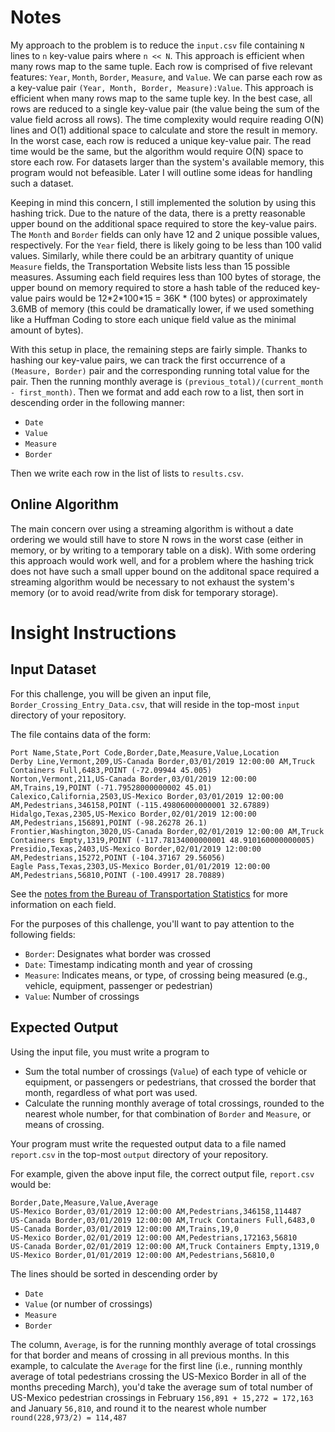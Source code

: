# Notes

My approach to the problem is to reduce the `input.csv` file containing `N` lines to `n` 
key-value pairs where `n << N`. This approach is efficient when many rows map to the same tuple. 
Each row is comprised of five relevant features: `Year`, `Month`, `Border`, `Measure`, and `Value`. 
We can parse each row as a key-value pair `(Year, Month, Border, Measure):Value`.
This approach is efficient when many rows map to the same tuple key. In the best case, all rows are
reduced to a single key-value pair (the value being the sum of the value field across all rows).
The time complexity would require reading O(N) lines and O(1) additional space to calculate and 
store the result in memory. In the worst case, each row is reduced a unique key-value pair. The read 
time would be the same, but the algorithm would require O(N) space to store each row. For datasets
larger than the system's available memory, this program would not befeasible. Later I will outline
some ideas for handling such a dataset.

Keeping in mind this concern, I still implemented the solution by using this hashing trick. Due to the 
nature of the data, there is a pretty reasonable upper bound on the additional space required to store
the key-value pairs. The `Month` and `Border` fields can only have 12 and 2 unique possible values, respectively.
For the `Year` field, there is likely going to be less than 100 valid values. Similarly, while there could
be an arbitrary quantity of unique `Measure` fields, the Transportation Website lists less than 15 possible
measures. Assuming each field requires less than 100 bytes of storage, the upper bound on memory required
to store a hash table of the reduced key-value pairs would be 12\*2\*100\*15 = 36K \* (100 bytes) or approximately
3.6MB of memory (this could be dramatically lower, if we used something like a Huffman Coding to store each
unique field value as the minimal amount of bytes). 

With this setup in place, the remaining steps are fairly simple. Thanks to hashing our key-value pairs, we can track
the first occurrence of a `(Measure, Border)` pair and the corresponding running total value for the pair.
Then the running monthly average is `(previous_total)/(current_month - first_month)`. Then we format and add each row
to a list, then sort in descending order in the following manner:
* `Date`
* `Value` 
* `Measure`
* `Border`

Then we write each row in the list of lists to `results.csv`.

## Online Algorithm

The main concern over using a streaming algorithm is without a date ordering we would still have to store N rows in
the worst case (either in memory, or by writing to a temporary table on a disk). With some ordering this approach
would work well, and for a problem where the hashing trick does not have such a small upper bound on the additonal
space required a streaming algorithm would be necessary to not exhaust the system's memory (or to avoid read/write
from disk for temporary storage).



# Insight Instructions
## Input Dataset

For this challenge, you will be given an input file, `Border_Crossing_Entry_Data.csv`, that will reside in the top-most `input` directory of your repository.

The file contains data of the form:

```
Port Name,State,Port Code,Border,Date,Measure,Value,Location
Derby Line,Vermont,209,US-Canada Border,03/01/2019 12:00:00 AM,Truck Containers Full,6483,POINT (-72.09944 45.005)
Norton,Vermont,211,US-Canada Border,03/01/2019 12:00:00 AM,Trains,19,POINT (-71.79528000000002 45.01)
Calexico,California,2503,US-Mexico Border,03/01/2019 12:00:00 AM,Pedestrians,346158,POINT (-115.49806000000001 32.67889)
Hidalgo,Texas,2305,US-Mexico Border,02/01/2019 12:00:00 AM,Pedestrians,156891,POINT (-98.26278 26.1)
Frontier,Washington,3020,US-Canada Border,02/01/2019 12:00:00 AM,Truck Containers Empty,1319,POINT (-117.78134000000001 48.910160000000005)
Presidio,Texas,2403,US-Mexico Border,02/01/2019 12:00:00 AM,Pedestrians,15272,POINT (-104.37167 29.56056)
Eagle Pass,Texas,2303,US-Mexico Border,01/01/2019 12:00:00 AM,Pedestrians,56810,POINT (-100.49917 28.70889)
```
See the [notes from the Bureau of Transportation Statistics](https://data.transportation.gov/Research-and-Statistics/Border-Crossing-Entry-Data/keg4-3bc2) for more information on each field.

For the purposes of this challenge, you'll want to pay attention to the following fields:
* `Border`: Designates what border was crossed
* `Date`: Timestamp indicating month and year of crossing
* `Measure`: Indicates means, or type, of crossing being measured (e.g., vehicle, equipment, passenger or pedestrian)
* `Value`: Number of crossings

## Expected Output
Using the input file, you must write a program to
* Sum the total number of crossings (`Value`) of each type of vehicle or equipment, or passengers or pedestrians, that crossed the border that month, regardless of what port was used.
* Calculate the running monthly average of total crossings, rounded to the nearest whole number, for that combination of `Border` and `Measure`, or means of crossing.

Your program must write the requested output data to a file named `report.csv` in the top-most `output` directory of your repository.

For example, given the above input file, the correct output file, `report.csv` would be:

```
Border,Date,Measure,Value,Average
US-Mexico Border,03/01/2019 12:00:00 AM,Pedestrians,346158,114487
US-Canada Border,03/01/2019 12:00:00 AM,Truck Containers Full,6483,0
US-Canada Border,03/01/2019 12:00:00 AM,Trains,19,0
US-Mexico Border,02/01/2019 12:00:00 AM,Pedestrians,172163,56810
US-Canada Border,02/01/2019 12:00:00 AM,Truck Containers Empty,1319,0
US-Mexico Border,01/01/2019 12:00:00 AM,Pedestrians,56810,0

```

The lines should be sorted in descending order by
* `Date`
* `Value` (or number of crossings)
* `Measure`
* `Border`

The column, `Average`, is for the running monthly average of total crossings for that border and means of crossing in all previous months.
In this example, to calculate the `Average` for the first line (i.e., running monthly average of total pedestrians crossing the US-Mexico Border in all of the months preceding March),
you'd take the average sum of total number of US-Mexico pedestrian crossings in February `156,891 + 15,272 = 172,163` and January `56,810`,
and round it to the nearest whole number `round(228,973/2) = 114,487`
